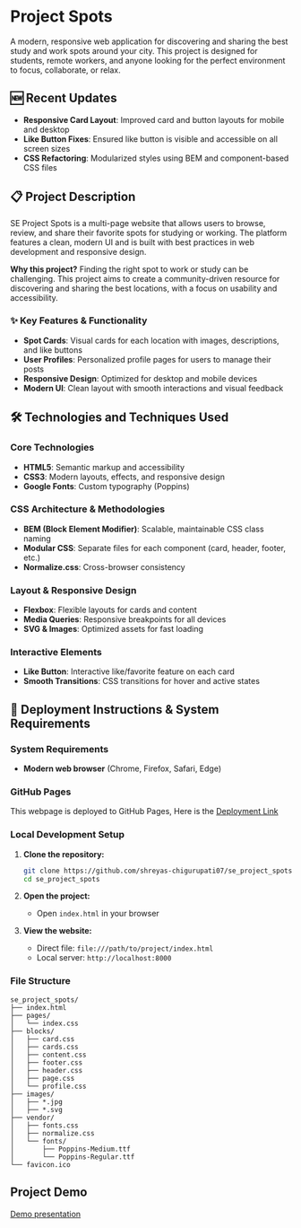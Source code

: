 # Project Spots

A modern, responsive web application for discovering and sharing the best study and work spots around your city. This project is designed for students, remote workers, and anyone looking for the perfect environment to focus, collaborate, or relax.

## 🆕 Recent Updates

- **Responsive Card Layout**: Improved card and button layouts for mobile and desktop
- **Like Button Fixes**: Ensured like button is visible and accessible on all screen sizes
- **CSS Refactoring**: Modularized styles using BEM and component-based CSS files

## 📋 Project Description

SE Project Spots is a multi-page website that allows users to browse, review, and share their favorite spots for studying or working. The platform features a clean, modern UI and is built with best practices in web development and responsive design.

**Why this project?** Finding the right spot to work or study can be challenging. This project aims to create a community-driven resource for discovering and sharing the best locations, with a focus on usability and accessibility.

### ✨ Key Features & Functionality

- **Spot Cards**: Visual cards for each location with images, descriptions, and like buttons
- **User Profiles**: Personalized profile pages for users to manage their posts
- **Responsive Design**: Optimized for desktop and mobile devices
- **Modern UI**: Clean layout with smooth interactions and visual feedback

## 🛠️ Technologies and Techniques Used

### Core Technologies

- **HTML5**: Semantic markup and accessibility
- **CSS3**: Modern layouts, effects, and responsive design
- **Google Fonts**: Custom typography (Poppins)

### CSS Architecture & Methodologies

- **BEM (Block Element Modifier)**: Scalable, maintainable CSS class naming
- **Modular CSS**: Separate files for each component (card, header, footer, etc.)
- **Normalize.css**: Cross-browser consistency

### Layout & Responsive Design

- **Flexbox**: Flexible layouts for cards and content
- **Media Queries**: Responsive breakpoints for all devices
- **SVG & Images**: Optimized assets for fast loading

### Interactive Elements

- **Like Button**: Interactive like/favorite feature on each card
- **Smooth Transitions**: CSS transitions for hover and active states

## 🚀 Deployment Instructions & System Requirements

### System Requirements

- **Modern web browser** (Chrome, Firefox, Safari, Edge)

### GitHub Pages

This webpage is deployed to GitHub Pages, Here is the
[Deployment Link](https://shreyas-chigurupati07.github.io/se_project_spots/)

### Local Development Setup

1. **Clone the repository:**

   ```bash
   git clone https://github.com/shreyas-chigurupati07/se_project_spots.git
   cd se_project_spots
   ```

2. **Open the project:**

   - Open `index.html` in your browser

3. **View the website:**
   - Direct file: `file:///path/to/project/index.html`
   - Local server: `http://localhost:8000`

### File Structure

```
se_project_spots/
├── index.html
├── pages/
│   └── index.css
├── blocks/
│   ├── card.css
│   ├── cards.css
│   ├── content.css
│   ├── footer.css
│   ├── header.css
│   ├── page.css
│   └── profile.css
├── images/
│   ├── *.jpg
│   ├── *.svg
├── vendor/
│   ├── fonts.css
│   ├── normalize.css
│   └── fonts/
│       ├── Poppins-Medium.ttf
│       └── Poppins-Regular.ttf
└── favicon.ico
```

## Project Demo

[Demo presentation](https://www.loom.com/share/e5ef1144eb3141d395d0b73fb378d8e0?sid=2552964e-36b7-468a-aca5-d8a1910b1d6a)
